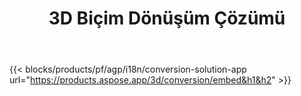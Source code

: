﻿---
title: 3D Biçim Dönüşüm Çözümü 
weight: 7730
url: /tr/conversion
limit: 
description: 3D Dosyasını Autodesk, Draco, Wavefront, 3D Studio ve diğer birçok biçime dönüştürün
---
{{< blocks/products/pf/agp/i18n/conversion-solution-app url="https://products.aspose.app/3d/conversion/embed&h1&h2" >}} 
